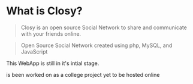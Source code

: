 # What is Closy?


> Closy is an open source Social Network to share and communicate with your friends online.

> Open Source Social Network created using php, MySQL, and JavaScript

This WebApp is still in it's intial stage.

is been worked on as a college project 
 yet to be hosted online
